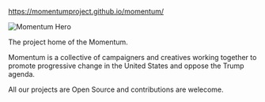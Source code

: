 https://momentumproject.github.io/momentum/

![Momentum Hero](https://github.com/momentumproject/momentum/raw/master/Hero%20Image%20Treatments/IMG_0072.PNG)

The project home of the Momentum.

Momentum is a collective of campaigners and creatives working together to promote progressive change in the United States and oppose the Trump agenda.

All our projects are Open Source and contributions are welecome.
